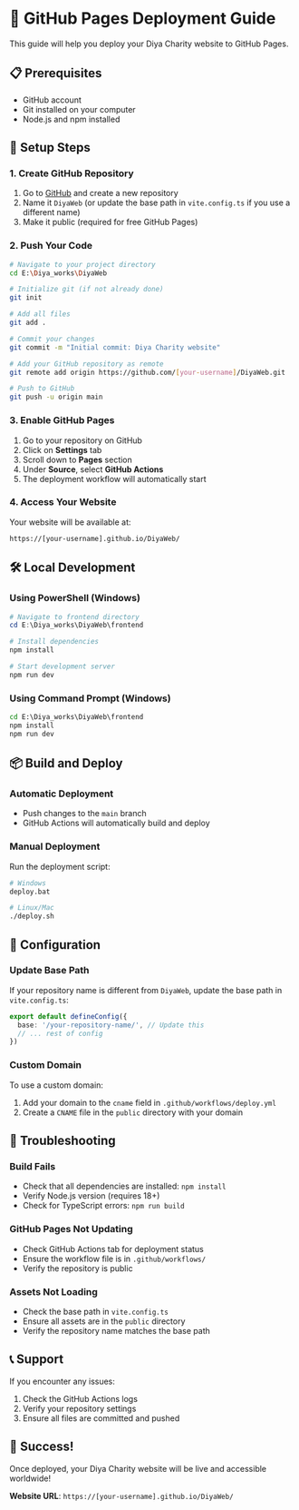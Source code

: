 # 🚀 GitHub Pages Deployment Guide

This guide will help you deploy your Diya Charity website to GitHub Pages.

## 📋 Prerequisites

- GitHub account
- Git installed on your computer
- Node.js and npm installed

## 🔧 Setup Steps

### 1. Create GitHub Repository

1. Go to [GitHub](https://github.com) and create a new repository
2. Name it `DiyaWeb` (or update the base path in `vite.config.ts` if you use a different name)
3. Make it public (required for free GitHub Pages)

### 2. Push Your Code

```bash
# Navigate to your project directory
cd E:\Diya_works\DiyaWeb

# Initialize git (if not already done)
git init

# Add all files
git add .

# Commit your changes
git commit -m "Initial commit: Diya Charity website"

# Add your GitHub repository as remote
git remote add origin https://github.com/[your-username]/DiyaWeb.git

# Push to GitHub
git push -u origin main
```

### 3. Enable GitHub Pages

1. Go to your repository on GitHub
2. Click on **Settings** tab
3. Scroll down to **Pages** section
4. Under **Source**, select **GitHub Actions**
5. The deployment workflow will automatically start

### 4. Access Your Website

Your website will be available at:
```
https://[your-username].github.io/DiyaWeb/
```

## 🛠️ Local Development

### Using PowerShell (Windows)
```powershell
# Navigate to frontend directory
cd E:\Diya_works\DiyaWeb\frontend

# Install dependencies
npm install

# Start development server
npm run dev
```

### Using Command Prompt (Windows)
```cmd
cd E:\Diya_works\DiyaWeb\frontend
npm install
npm run dev
```

## 📦 Build and Deploy

### Automatic Deployment
- Push changes to the `main` branch
- GitHub Actions will automatically build and deploy

### Manual Deployment
Run the deployment script:
```bash
# Windows
deploy.bat

# Linux/Mac
./deploy.sh
```

## 🔧 Configuration

### Update Base Path
If your repository name is different from `DiyaWeb`, update the base path in `vite.config.ts`:

```typescript
export default defineConfig({
  base: '/your-repository-name/', // Update this
  // ... rest of config
})
```

### Custom Domain
To use a custom domain:
1. Add your domain to the `cname` field in `.github/workflows/deploy.yml`
2. Create a `CNAME` file in the `public` directory with your domain

## 🐛 Troubleshooting

### Build Fails
- Check that all dependencies are installed: `npm install`
- Verify Node.js version (requires 18+)
- Check for TypeScript errors: `npm run build`

### GitHub Pages Not Updating
- Check GitHub Actions tab for deployment status
- Ensure the workflow file is in `.github/workflows/`
- Verify the repository is public

### Assets Not Loading
- Check the base path in `vite.config.ts`
- Ensure all assets are in the `public` directory
- Verify the repository name matches the base path

## 📞 Support

If you encounter any issues:
1. Check the GitHub Actions logs
2. Verify your repository settings
3. Ensure all files are committed and pushed

## 🎉 Success!

Once deployed, your Diya Charity website will be live and accessible worldwide!

**Website URL**: `https://[your-username].github.io/DiyaWeb/`

